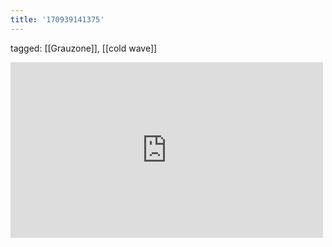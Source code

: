```yaml
---
title: '170939141375'
---
```

tagged: [[Grauzone]], [[cold wave]]
<iframe allow="accelerometer; autoplay; clipboard-write; encrypted-media; gyroscope; picture-in-picture" allowfullscreen="" frameborder="0" height="281" id="youtube_iframe" src="https://www.youtube.com/embed/bIIGKV27FaY?feature=oembed&amp;enablejsapi=1&amp;origin=https://safe.txmblr.com&amp;wmode=opaque" width="500"></iframe>